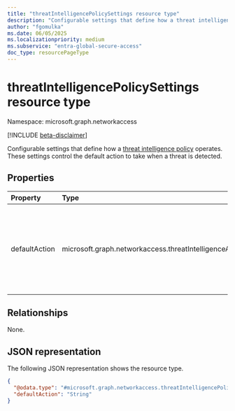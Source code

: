 ```yaml
---
title: "threatIntelligencePolicySettings resource type"
description: "Configurable settings that define how a threat intelligence policy operates."
author: "fgomulka"
ms.date: 06/05/2025
ms.localizationpriority: medium
ms.subservice: "entra-global-secure-access"
doc_type: resourcePageType
---
```


# threatIntelligencePolicySettings resource type

Namespace: microsoft.graph.networkaccess

[!INCLUDE [beta-disclaimer](../../includes/beta-disclaimer.md)]

Configurable settings that define how a [threat intelligence policy](../resources/networkaccess-threatintelligencepolicy.md) operates. These settings control the default action to take when a threat is detected.


## Properties
|Property|Type|Description|
|:---|:---|:---|
|defaultAction|microsoft.graph.networkaccess.threatIntelligenceAction|The default action to take when a threat is detected by the policy. This action applies when no specific rule action overrides it. The possible values are: `allow`, `block`, `unknownFutureValue`.|

## Relationships
None.

## JSON representation
The following JSON representation shows the resource type.
<!-- {
  "blockType": "resource",
  "@odata.type": "microsoft.graph.networkaccess.threatIntelligencePolicySettings"
}
-->
``` json
{
  "@odata.type": "#microsoft.graph.networkaccess.threatIntelligencePolicySettings",
  "defaultAction": "String"
}
```

